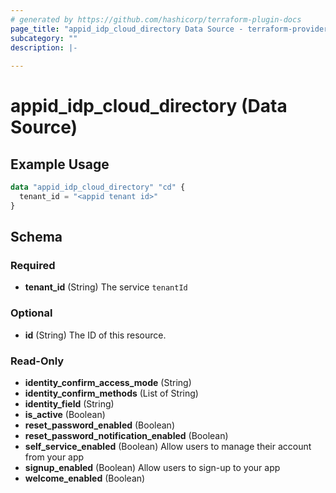 ```yaml
---
# generated by https://github.com/hashicorp/terraform-plugin-docs
page_title: "appid_idp_cloud_directory Data Source - terraform-provider-appid"
subcategory: ""
description: |-
  
---
```


# appid_idp_cloud_directory (Data Source)



## Example Usage

```terraform
data "appid_idp_cloud_directory" "cd" {
  tenant_id = "<appid tenant id>"
}
```

<!-- schema generated by tfplugindocs -->
## Schema

### Required

- **tenant_id** (String) The service `tenantId`

### Optional

- **id** (String) The ID of this resource.

### Read-Only

- **identity_confirm_access_mode** (String)
- **identity_confirm_methods** (List of String)
- **identity_field** (String)
- **is_active** (Boolean)
- **reset_password_enabled** (Boolean)
- **reset_password_notification_enabled** (Boolean)
- **self_service_enabled** (Boolean) Allow users to manage their account from your app
- **signup_enabled** (Boolean) Allow users to sign-up to your app
- **welcome_enabled** (Boolean)



